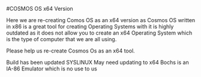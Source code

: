 #COSMOS OS x64 Version

Here we are re-creating Comos OS as an x64 version as Cosmos OS written in x86 is a great tool for creating Operating Systems with it is highly outdated as it does not allow you to create an x64 Operating System which is the type of computer that we are all using.

Please help us re-create Cosmos Os as an x64 tool.

Build has been updated
SYSLINUX May need updating to x64
Bochs is an IA-86 Emulator which is no use to us

